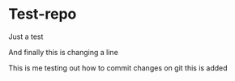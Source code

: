 # Test-repo
Just a test

And finally this is changing a line


This is me testing out how to commit changes on git
this is added